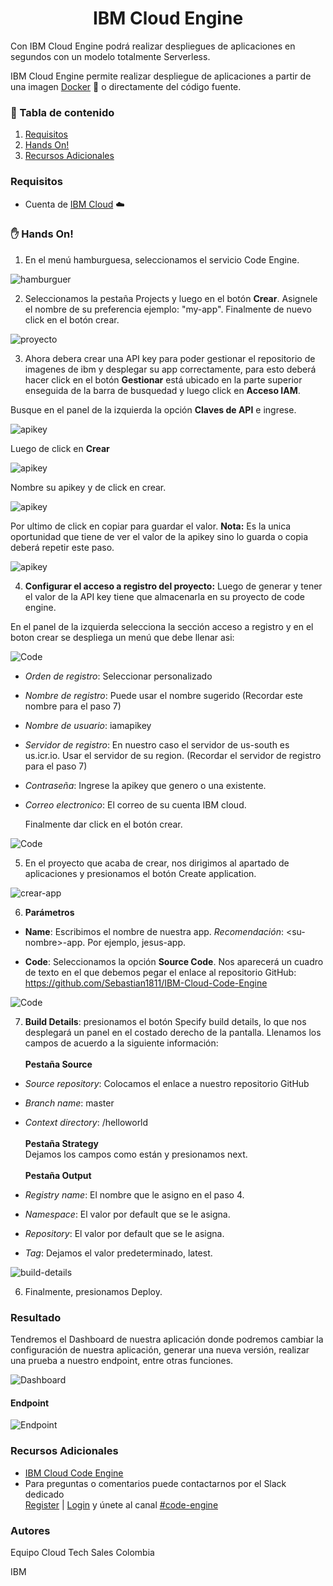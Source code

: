 # <h1 align=center> IBM Cloud Engine


Con IBM Cloud Engine podrá realizar despliegues de aplicaciones en segundos con un modelo totalmente Serverless.

IBM Cloud Engine permite realizar despliegue de aplicaciones a partir de una imagen [Docker](https://www.docker.com/) :whale: o directamente del código fuente.

### 📑 Tabla de contenido

1. [Requisitos](#requisitos)
2. [Hands On!](#-hands-on)
3. [Recursos Adicionales](#recursos-adicionales)

### Requisitos

- Cuenta de [IBM Cloud](https://cloud.ibm.com) :cloud:

### :hand: Hands On!

1. En el menú hamburguesa, seleccionamos el servicio Code Engine.

![hamburguer](resources/hamburguer.gif)

2. Seleccionamos la pestaña Projects y luego en el botón **Crear**. Asignele el nombre de su preferencia ejemplo: "my-app". Finalmente de nuevo click en el botón crear.



![proyecto](resources/crear-pj.png)


3. Ahora debera crear una API key para poder gestionar el repositorio de imagenes de ibm y desplegar su app correctamente, para esto deberá hacer click en el botón **Gestionar** está ubicado en la parte superior enseguida de la barra de busquedad y luego click en **Acceso IAM**.

Busque en el panel de la izquierda la opción **Claves de API** e ingrese.


![apikey](resources/apikey.png)

Luego de click en **Crear**

![apikey](resources/create-apikey.png)

Nombre su apikey y de click en crear.

![apikey](resources/create2.png)

Por ultimo de click en copiar para guardar el valor. **Nota:** Es la unica oportunidad que tiene de ver el valor de la apikey sino lo guarda o copia deberá repetir este paso.

![apikey](resources/saveapikey.png)


4. **Configurar el acceso a registro del proyecto:** Luego de generar y tener el valor de la API key tiene que almacenarla en su proyecto de code engine.


En el panel de la izquierda selecciona la sección acceso a registro y en el boton crear se despliega un menú que debe llenar asi:

![Code](resources/acceso-registry.png)


- _Orden de registro_: Seleccionar personalizado
- _Nombre de registro_: Puede usar el nombre sugerido (Recordar este nombre para el paso 7)
- _Nombre de usuario_: iamapikey
- _Servidor de registro_: En nuestro caso el servidor de us-south es us.icr.io. Usar el servidor de su region. (Recordar el servidor de registro para el paso 7)
- _Contraseña_: Ingrese la apikey que genero o una existente.
- _Correo electronico_: El correo de su cuenta IBM cloud.

  Finalmente dar click en el botón crear.

![Code](resources/register.png)  


5. En el proyecto que acaba de crear, nos dirigimos al apartado de aplicaciones y  presionamos el botón Create application.

![crear-app](resources/crear-app.png)

6. **Parámetros**

- **Name**: Escribimos el nombre de nuestra app. _Recomendación_: \<su-nombre\>-app. Por ejemplo, jesus-app.

- **Code**: Seleccionamos la opción **Source Code**. Nos aparecerá un cuadro de texto en el que debemos pegar el enlace al repositorio GitHub: https://github.com/Sebastian1811/IBM-Cloud-Code-Engine

![Code](resources/code.png)

  
7. **Build Details**: presionamos el botón Specify build details, lo que nos desplegará un panel en el costado derecho de la pantalla. Llenamos los campos de acuerdo a la siguiente información: <br><br>
   **Pestaña Source**

- _Source repository_: Colocamos el enlace a nuestro repositorio GitHub
- _Branch name_: master
- _Context directory_: /helloworld <br><br>
  **Pestaña Strategy**<br>
  Dejamos los campos como están y presionamos next. <br><br>
  **Pestaña Output**<br>
  
- _Registry name_: El nombre que le asigno en el paso 4.
- _Namespace_: El valor por default que se le asigna.
- _Repository_: El valor por default que se le asigna.
- _Tag_: Dejamos el valor predeterminado, latest.

![build-details](resources/build-details.gif)

6. Finalmente, presionamos Deploy.

### Resultado

Tendremos el Dashboard de nuestra aplicación donde podremos cambiar la configuración de nuestra aplicación, generar una nueva versión, realizar una prueba a nuestro endpoint, entre otras funciones.

![Dashboard](resources/dashboard.png)

#### Endpoint

![Endpoint](resources/endpoint.png)

### Recursos Adicionales

- [IBM Cloud Code Engine](https://cloud.ibm.com/codeengine)
- Para preguntas o comentarios puede contactarnos por el Slack dedicado<br>
  [Register](https://cloud.ibm.com/kubernetes/slack) |
  [Login](https://ibm-cloud-success.slack.com/) y únete al canal
  [#code-engine](https://ibm-cloud-success.slack.com/archives/C014051FRCG)

### Autores

Equipo Cloud Tech Sales Colombia

IBM

